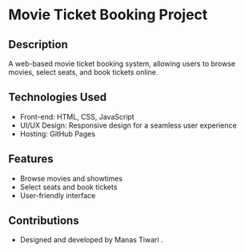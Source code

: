 # Movie Ticket Booking Project

## Description

A web-based movie ticket booking system, allowing users to browse movies, select seats, and book tickets online.

## Technologies Used

* Front-end: HTML, CSS, JavaScript
* UI/UX Design: Responsive design for a seamless user experience
* Hosting: GitHub Pages

## Features

* Browse movies and showtimes
* Select seats and book tickets
* User-friendly interface

## Contributions

* Designed and developed by Manas Tiwari
.
